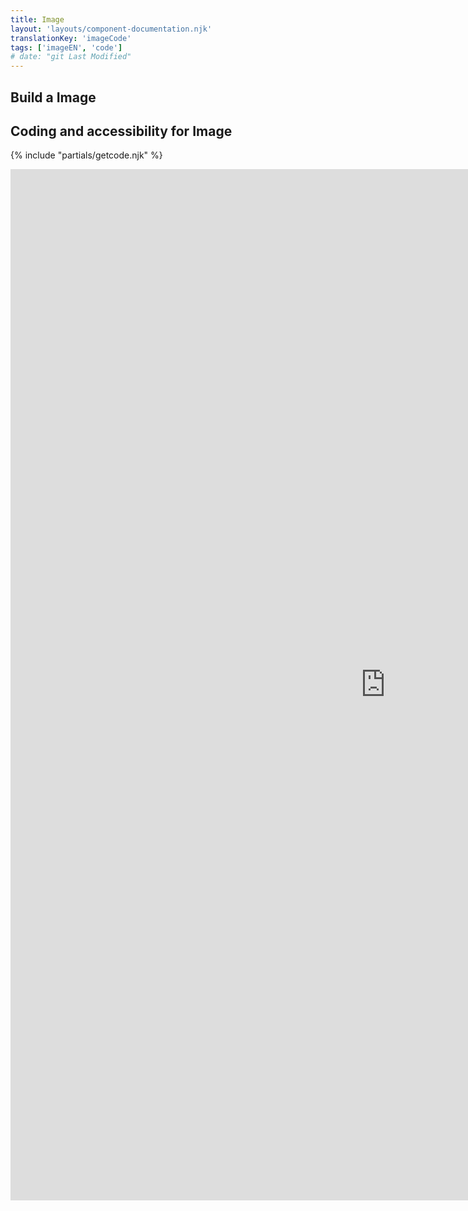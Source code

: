 ```yaml
---
title: Image
layout: 'layouts/component-documentation.njk'
translationKey: 'imageCode'
tags: ['imageEN', 'code']
# date: "git Last Modified"
---
```


## Build a Image

## Coding and accessibility for Image

{% include "partials/getcode.njk" %}

<iframe
  title="iframeTitle"
  src="https://cds-snc.github.io/gcds-components/iframe.html?viewMode=docs&demo=true&singleStory=true&id=components-image--events-properties"
  width="1200"
  height="1650"
  style="display: block; margin: 0 auto;"
  frameBorder="0"
  allow="clipboard-write"
></iframe>
